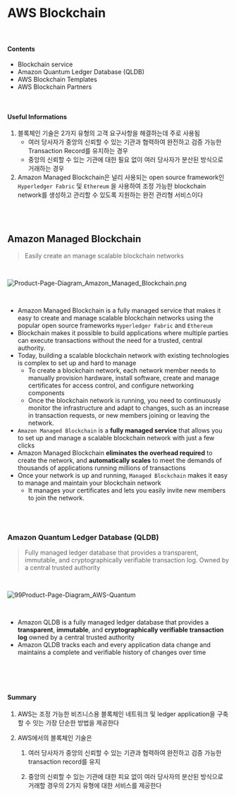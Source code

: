 # AWS Blockchain

<br>

#### Contents

- Blockchain service
- Amazon Quantum Ledger Database (QLDB)
- AWS Blockchain Templates
- AWS Blockchain Partners

<br>

#### Useful Informations

1. 블록체인 기술은 2가지 유형의 고객 요구사항을 해결하는데 주로 사용됨
   - 여러 당사자가 중앙의 신뢰할 수 있는 기관과 협력하여 완전하고 검증 가능한 Transaction Record를 유지하는 경우
   - 중앙의 신뢰할 수 있는 기관에 대한 필요 없이 여러 당사자가 분산된 방식으로 거래하는 경우
2. Amazon Managed Blockchain은 널리 사용되는 open source framework인 `Hyperledger Fabric` 및 `Ethereum` 을 사용하여 조정 가능한 blockchain network를 생성하고 관리할 수 있도록 지원하는 완전 관리형 서비스이다

<br>

<br>

## Amazon Managed Blockchain

> Easily create an manage scalable blockchain networks

<br>

![Product-Page-Diagram_Amazon_Managed_Blockchain.png](https://d1.awsstatic.com/r2018/h/Product-Page-Diagram_AWS-Taiga_Final.a0b72383455f676fa9b466305b396811748a7710.png)

<br>

- Amazon Managed Blockchain is a fully managed service that makes it easy to create and manage scalable blockchain networks using the popular open source frameworks `Hyperledger Fabric` and `Ethereum`
- Blockchain makes it possible to build applications where multiple parties can execute transactions without the need for a trusted, central authority.
- Today, building a scalable blockchain network with existing technologies is complex to set up and hard to manage
  - To create a blockchain network, each network member needs to manually provision hardware, install software, create and manage certificates for access control, and configure networking components
  - Once the blockchain network is running, you need to continuously monitor the infrastructure and adapt to changes, such as an increase in transaction requests, or new members joining or leaving the network.
- `Amazon Managed Blockchain` is a **fully managed service** that allows you to set up and manage a scalable blockchain network with just a few clicks
- Amazon Managed Blockchain **eliminates the overhead required** to create the network, and **automatically scales** to meet the demands of thousands of applications running millions of transactions
- Once your network is up and running, `Managed Blockchain` makes it easy to manage and maintain your blockchain network
  - It manages your certificates and lets you easily invite new members to join the network.

<br>

<br>

### Amazon Quantum Ledger Database (QLDB)

> Fully managed ledger database that provides a transparent, immutable, and cryptographically verifiable transaction log. Owned by a central trusted authority

<br>

![99Product-Page-Diagram_AWS-Quantum](https://d1.awsstatic.com/r2018/h/99Product-Page-Diagram_AWS-Quantum.f03953678ba33a2d1b12aee6ee530e45507e7ac9.png)

<br>

- Amazon QLDB is a fully managed ledger database that provides a **transparent**, **immutable**, and **cryptographically verifiable transaction log** ‎owned by a central trusted authority
- Amazon QLDB tracks each and every application data change and maintains a complete and verifiable history of changes over time

<br>

<br>

<br>

#### Summary

1. AWS는 조정 가능한 비즈니스용 블록체인 네트워크 및 ledger application을 구축할 수 잇는 가장 단순한 방법을 제공한다

2. AWS에서의 블록체인 기술은 

   1) 여러 당사자가 중앙의 신뢰할 수 있는 기관과 협력하여 완전하고 검증 가능한 transaction record를 유지

   2) 중앙의 신뢰할 수 있는 기관에 대한 피요 없이 여러 당사자의 분산된 방식으로 거래할 경우의 2가지 유형에 대한 서비스를 제공한다

